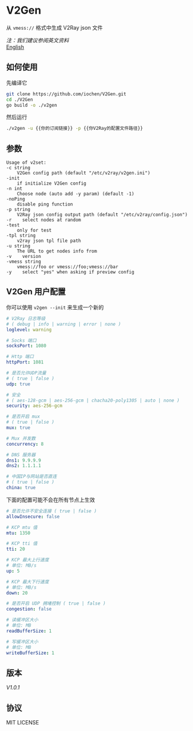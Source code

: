 # V2Gen

从 `vmess://` 格式中生成 V2Ray json 文件

*注：我们建议参阅英文资料*  
[English](README.md)

## 如何使用

先编译它

```sh
git clone https://github.com/iochen/V2Gen.git
cd ./V2Gen
go build -o ./v2gen
```
  
然后运行

```sh
./v2gen -u {{你的订阅链接}} -p {{你V2Ray的配置文件路径}}
```

## 参数

```Usage
Usage of v2set:
-c string
    V2Gen config path (default "/etc/v2ray/v2gen.ini")
-init
    if initialize V2Gen config
-n int
    Choose node (auto add -y param) (default -1)
-noPing
    disable ping function
-p string
    V2Ray json config output path (default "/etc/v2ray/config.json")
-r    select nodes at random
-test
    only for test
-tpl string
    v2ray json tpl file path
-u string
    The URL to get nodes info from
-v    version
-vmess string
    vmess://foo or vmess://foo;vmess://bar
-y    select "yes" when asking if preview config
```

## V2Gen 用户配置

你可以使用 `v2gen --init` 来生成一个新的

```yaml
# V2Ray 日志等级
# ( debug | info | warning | error | none )
loglevel: warning

# Socks 端口
socksPort: 1080

# Http 端口
httpPort: 1081

# 是否允许UDP流量
# ( true | false )
udp: true

# 安全
# ( aes-128-gcm | aes-256-gcm | chacha20-poly1305 | auto | none )
security: aes-256-gcm

# 是否开启 mux
# ( true | false )
mux: true

# Mux 并发数
concurrency: 8

# DNS 服务器
dns1: 9.9.9.9
dns2: 1.1.1.1

# 中国IP与网站是否直连
# ( true | false )
china: true

```

下面的配置可能不会在所有节点上生效

```yaml
# 是否允许不安全连接 ( true | false )
allowInsecure: false

# KCP mtu 值
mtu: 1350

# KCP tti 值
tti: 20

# KCP 最大上行速度
# 单位: MB/s
up: 5

# KCP 最大下行速度
# 单位: MB/s
down: 20

# 是否开启 UDP 拥堵控制 ( true | false )
congestion: false

# 读缓冲区大小
# 单位: MB
readBufferSize: 1

# 写缓冲区大小
# 单位: MB
writeBufferSize: 1
```

## 版本

*V1.0.1*

## 协议

MIT LICENSE
